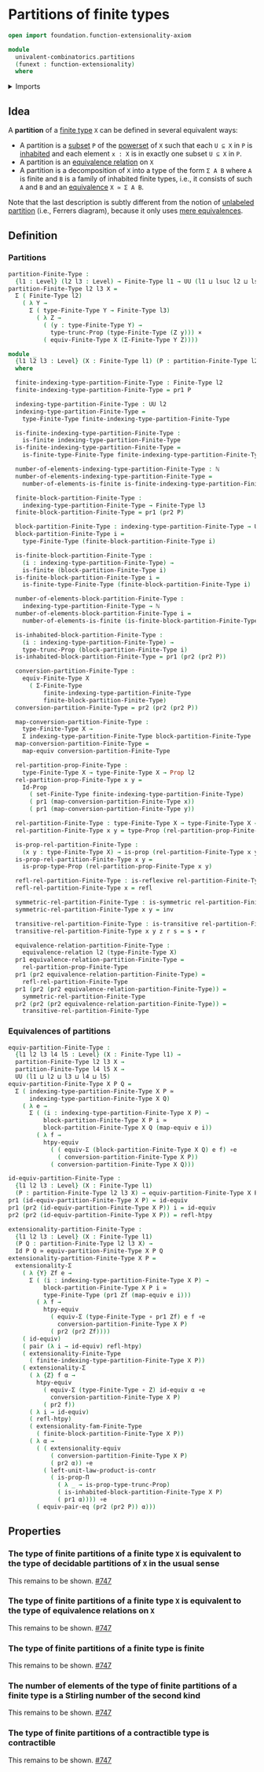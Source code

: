 # Partitions of finite types

```agda
open import foundation.function-extensionality-axiom

module
  univalent-combinatorics.partitions
  (funext : function-extensionality)
  where
```

<details><summary>Imports</summary>

```agda
open import elementary-number-theory.natural-numbers

open import foundation.binary-relations funext
open import foundation.cartesian-product-types funext
open import foundation.equality-cartesian-product-types
open import foundation.equivalence-extensionality funext
open import foundation.equivalence-relations funext
open import foundation.equivalences funext
open import foundation.function-types funext
open import foundation.functoriality-dependent-pair-types funext
open import foundation.homotopies funext
open import foundation.identity-types funext
open import foundation.propositional-truncations funext
open import foundation.propositions funext
open import foundation.sets funext
open import foundation.structure-identity-principle
open import foundation.type-arithmetic-cartesian-product-types
open import foundation.universe-levels

open import univalent-combinatorics.dependent-pair-types funext
open import univalent-combinatorics.finite-types funext
```

</details>

## Idea

A **partition** of a [finite type](univalent-combinatorics.finite-types.md) `X`
can be defined in several equivalent ways:

- A partition is a [subset](foundation.subtypes.md) `P` of the
  [powerset](foundation.powersets.md) of `X` such that each `U ⊆ X` in `P` is
  [inhabited](foundation.inhabited-types.md) and each element `x : X` is in
  exactly one subset `U ⊆ X` in `P`.
- A partition is an
  [equivalence relation](foundation-core.equivalence-relations.md) on `X`
- A partition is a decomposition of `X` into a type of the form `Σ A B` where
  `A` is finite and `B` is a family of inhabited finite types, i.e., it consists
  of such `A` and `B` and an [equivalence](foundation-core.equivalences.md)
  `X ≃ Σ A B`.

Note that the last description is subtly different from the notion of
[unlabeled partition](univalent-combinatorics.ferrers-diagrams.md) (i.e.,
Ferrers diagram), because it only uses
[mere equivalences](foundation.mere-equivalences.md).

## Definition

### Partitions

```agda
partition-Finite-Type :
  {l1 : Level} (l2 l3 : Level) → Finite-Type l1 → UU (l1 ⊔ lsuc l2 ⊔ lsuc l3)
partition-Finite-Type l2 l3 X =
  Σ ( Finite-Type l2)
    ( λ Y →
      Σ ( type-Finite-Type Y → Finite-Type l3)
        ( λ Z →
          ( (y : type-Finite-Type Y) →
            type-trunc-Prop (type-Finite-Type (Z y))) ×
          ( equiv-Finite-Type X (Σ-Finite-Type Y Z))))

module _
  {l1 l2 l3 : Level} (X : Finite-Type l1) (P : partition-Finite-Type l2 l3 X)
  where

  finite-indexing-type-partition-Finite-Type : Finite-Type l2
  finite-indexing-type-partition-Finite-Type = pr1 P

  indexing-type-partition-Finite-Type : UU l2
  indexing-type-partition-Finite-Type =
    type-Finite-Type finite-indexing-type-partition-Finite-Type

  is-finite-indexing-type-partition-Finite-Type :
    is-finite indexing-type-partition-Finite-Type
  is-finite-indexing-type-partition-Finite-Type =
    is-finite-type-Finite-Type finite-indexing-type-partition-Finite-Type

  number-of-elements-indexing-type-partition-Finite-Type : ℕ
  number-of-elements-indexing-type-partition-Finite-Type =
    number-of-elements-is-finite is-finite-indexing-type-partition-Finite-Type

  finite-block-partition-Finite-Type :
    indexing-type-partition-Finite-Type → Finite-Type l3
  finite-block-partition-Finite-Type = pr1 (pr2 P)

  block-partition-Finite-Type : indexing-type-partition-Finite-Type → UU l3
  block-partition-Finite-Type i =
    type-Finite-Type (finite-block-partition-Finite-Type i)

  is-finite-block-partition-Finite-Type :
    (i : indexing-type-partition-Finite-Type) →
    is-finite (block-partition-Finite-Type i)
  is-finite-block-partition-Finite-Type i =
    is-finite-type-Finite-Type (finite-block-partition-Finite-Type i)

  number-of-elements-block-partition-Finite-Type :
    indexing-type-partition-Finite-Type → ℕ
  number-of-elements-block-partition-Finite-Type i =
    number-of-elements-is-finite (is-finite-block-partition-Finite-Type i)

  is-inhabited-block-partition-Finite-Type :
    (i : indexing-type-partition-Finite-Type) →
    type-trunc-Prop (block-partition-Finite-Type i)
  is-inhabited-block-partition-Finite-Type = pr1 (pr2 (pr2 P))

  conversion-partition-Finite-Type :
    equiv-Finite-Type X
      ( Σ-Finite-Type
          finite-indexing-type-partition-Finite-Type
          finite-block-partition-Finite-Type)
  conversion-partition-Finite-Type = pr2 (pr2 (pr2 P))

  map-conversion-partition-Finite-Type :
    type-Finite-Type X →
    Σ indexing-type-partition-Finite-Type block-partition-Finite-Type
  map-conversion-partition-Finite-Type =
    map-equiv conversion-partition-Finite-Type

  rel-partition-prop-Finite-Type :
    type-Finite-Type X → type-Finite-Type X → Prop l2
  rel-partition-prop-Finite-Type x y =
    Id-Prop
      ( set-Finite-Type finite-indexing-type-partition-Finite-Type)
      ( pr1 (map-conversion-partition-Finite-Type x))
      ( pr1 (map-conversion-partition-Finite-Type y))

  rel-partition-Finite-Type : type-Finite-Type X → type-Finite-Type X → UU l2
  rel-partition-Finite-Type x y = type-Prop (rel-partition-prop-Finite-Type x y)

  is-prop-rel-partition-Finite-Type :
    (x y : type-Finite-Type X) → is-prop (rel-partition-Finite-Type x y)
  is-prop-rel-partition-Finite-Type x y =
    is-prop-type-Prop (rel-partition-prop-Finite-Type x y)

  refl-rel-partition-Finite-Type : is-reflexive rel-partition-Finite-Type
  refl-rel-partition-Finite-Type x = refl

  symmetric-rel-partition-Finite-Type : is-symmetric rel-partition-Finite-Type
  symmetric-rel-partition-Finite-Type x y = inv

  transitive-rel-partition-Finite-Type : is-transitive rel-partition-Finite-Type
  transitive-rel-partition-Finite-Type x y z r s = s ∙ r

  equivalence-relation-partition-Finite-Type :
    equivalence-relation l2 (type-Finite-Type X)
  pr1 equivalence-relation-partition-Finite-Type =
    rel-partition-prop-Finite-Type
  pr1 (pr2 equivalence-relation-partition-Finite-Type) =
    refl-rel-partition-Finite-Type
  pr1 (pr2 (pr2 equivalence-relation-partition-Finite-Type)) =
    symmetric-rel-partition-Finite-Type
  pr2 (pr2 (pr2 equivalence-relation-partition-Finite-Type)) =
    transitive-rel-partition-Finite-Type
```

### Equivalences of partitions

```agda
equiv-partition-Finite-Type :
  {l1 l2 l3 l4 l5 : Level} (X : Finite-Type l1) →
  partition-Finite-Type l2 l3 X →
  partition-Finite-Type l4 l5 X →
  UU (l1 ⊔ l2 ⊔ l3 ⊔ l4 ⊔ l5)
equiv-partition-Finite-Type X P Q =
  Σ ( indexing-type-partition-Finite-Type X P ≃
      indexing-type-partition-Finite-Type X Q)
    ( λ e →
      Σ ( (i : indexing-type-partition-Finite-Type X P) →
          block-partition-Finite-Type X P i ≃
          block-partition-Finite-Type X Q (map-equiv e i))
        ( λ f →
          htpy-equiv
            ( ( equiv-Σ (block-partition-Finite-Type X Q) e f) ∘e
              ( conversion-partition-Finite-Type X P))
            ( conversion-partition-Finite-Type X Q)))

id-equiv-partition-Finite-Type :
  {l1 l2 l3 : Level} (X : Finite-Type l1)
  (P : partition-Finite-Type l2 l3 X) → equiv-partition-Finite-Type X P P
pr1 (id-equiv-partition-Finite-Type X P) = id-equiv
pr1 (pr2 (id-equiv-partition-Finite-Type X P)) i = id-equiv
pr2 (pr2 (id-equiv-partition-Finite-Type X P)) = refl-htpy

extensionality-partition-Finite-Type :
  {l1 l2 l3 : Level} (X : Finite-Type l1)
  (P Q : partition-Finite-Type l2 l3 X) →
  Id P Q ≃ equiv-partition-Finite-Type X P Q
extensionality-partition-Finite-Type X P =
  extensionality-Σ
    ( λ {Y} Zf e →
      Σ ( (i : indexing-type-partition-Finite-Type X P) →
          block-partition-Finite-Type X P i ≃
          type-Finite-Type (pr1 Zf (map-equiv e i)))
        ( λ f →
          htpy-equiv
            ( equiv-Σ (type-Finite-Type ∘ pr1 Zf) e f ∘e
              conversion-partition-Finite-Type X P)
            ( pr2 (pr2 Zf))))
    ( id-equiv)
    ( pair (λ i → id-equiv) refl-htpy)
    ( extensionality-Finite-Type
      ( finite-indexing-type-partition-Finite-Type X P))
    ( extensionality-Σ
      ( λ {Z} f α →
        htpy-equiv
          ( equiv-Σ (type-Finite-Type ∘ Z) id-equiv α ∘e
            conversion-partition-Finite-Type X P)
          ( pr2 f))
      ( λ i → id-equiv)
      ( refl-htpy)
      ( extensionality-fam-Finite-Type
        ( finite-block-partition-Finite-Type X P))
      ( λ α →
        ( ( extensionality-equiv
            ( conversion-partition-Finite-Type X P)
            ( pr2 α)) ∘e
          ( left-unit-law-product-is-contr
            ( is-prop-Π
              ( λ _ → is-prop-type-trunc-Prop)
              ( is-inhabited-block-partition-Finite-Type X P)
              ( pr1 α)))) ∘e
        ( equiv-pair-eq (pr2 (pr2 P)) α)))
```

## Properties

### The type of finite partitions of a finite type `X` is equivalent to the type of decidable partitions of `X` in the usual sense

This remains to be shown.
[#747](https://github.com/UniMath/agda-unimath/issues/747)

### The type of finite partitions of a finite type `X` is equivalent to the type of equivalence relations on `X`

This remains to be shown.
[#747](https://github.com/UniMath/agda-unimath/issues/747)

### The type of finite partitions of a finite type is finite

This remains to be shown.
[#747](https://github.com/UniMath/agda-unimath/issues/747)

### The number of elements of the type of finite partitions of a finite type is a Stirling number of the second kind

This remains to be shown.
[#747](https://github.com/UniMath/agda-unimath/issues/747)

### The type of finite partitions of a contractible type is contractible

This remains to be shown.
[#747](https://github.com/UniMath/agda-unimath/issues/747)
